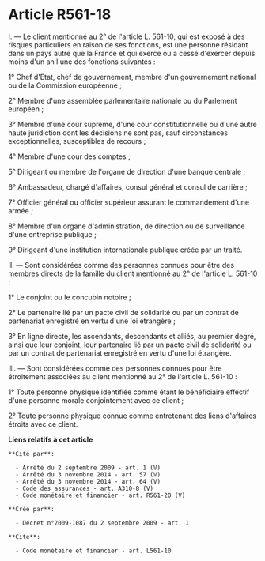 # Article R561-18

I. ― Le client mentionné au 2° de l'article L. 561-10, qui est exposé à des risques particuliers en raison de ses fonctions,
est une personne résidant dans un pays autre que la France et qui exerce ou a cessé d'exercer depuis moins d'un an l'une des
fonctions suivantes : 

1° Chef d'Etat, chef de gouvernement, membre d'un gouvernement national ou de la Commission européenne ; 

2° Membre d'une assemblée parlementaire nationale ou du Parlement européen ; 

3° Membre d'une cour suprême, d'une cour constitutionnelle ou d'une autre haute juridiction dont les décisions ne sont pas,
sauf circonstances exceptionnelles, susceptibles de recours ; 

4° Membre d'une cour des comptes ; 

5° Dirigeant ou membre de l'organe de direction d'une banque centrale ; 

6° Ambassadeur, chargé d'affaires, consul général et consul de carrière ; 

7° Officier général ou officier supérieur assurant le commandement d'une armée ; 

8° Membre d'un organe d'administration, de direction ou de surveillance d'une entreprise publique ; 

9° Dirigeant d'une institution internationale publique créée par un traité. 

II. ― Sont considérées comme des personnes connues pour être des membres directs de la famille du client mentionné au 2° de
l'article L. 561-10 : 

1° Le conjoint ou le concubin notoire ; 

2° Le partenaire lié par un pacte civil de solidarité ou par un contrat de partenariat enregistré en vertu d'une loi
étrangère ; 

3° En ligne directe, les ascendants, descendants et alliés, au premier degré, ainsi que leur conjoint, leur partenaire lié
par un pacte civil de solidarité ou par un contrat de partenariat enregistré en vertu d'une loi étrangère. 

III. ― Sont considérées comme des personnes connues pour être étroitement associées au client mentionné au 2° de l'article L.
561-10 : 

1° Toute personne physique identifiée comme étant le bénéficiaire effectif d'une personne morale conjointement avec ce
client ; 

2° Toute personne physique connue comme entretenant des liens d'affaires étroits avec ce client.

**Liens relatifs à cet article**

	**Cité par**:

	  - Arrêté du 2 septembre 2009 - art. 1 (V)
	  - Arrêté du 3 novembre 2014 - art. 57 (V)
	  - Arrêté du 3 novembre 2014 - art. 64 (V)
	  - Code des assurances - art. A310-8 (V)
	  - Code monétaire et financier - art. R561-20 (V)

	**Créé par**:

	  - Décret n°2009-1087 du 2 septembre 2009 - art. 1

	**Cite**:

	  - Code monétaire et financier - art. L561-10
